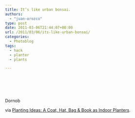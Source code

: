 ```yaml
---
title: It’s like urban bonsai.
authors: 
  - "juan-orozco"
type: post
date: 2011-03-06T21:44:07+00:00
url: /2011/03/06/its-like-urban-bonsai/
categories:
  - Photoblog
tags:
  - hack
  - planter
  - plants

---
```

&nbsp;

<p style="text-align:center;">
  <a href="http://feedproxy.google.com/~r/dornob/~3/2QH_EumQt2Q/"><img src='http://juanthedesigner.files.wordpress.com/2011/03/plant-pot-bookbag-idea.jpg?w=580' alt='' data-recalc-dims="1" /></a>
</p>

&nbsp;

Dornob

via [Planting Ideas: A Coat, Hat, Bag & Book as Indoor Planters][1].

 [1]: http://feedproxy.google.com/~r/dornob/~3/2QH_EumQt2Q/